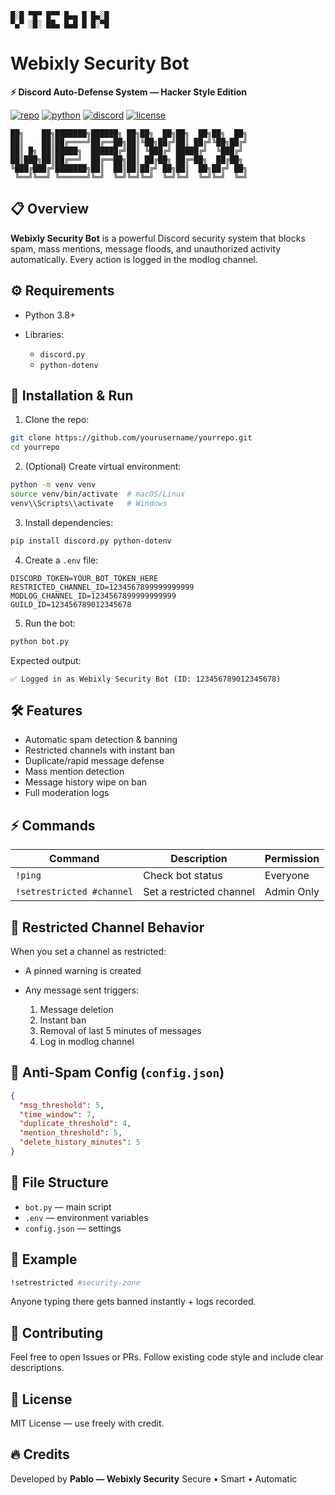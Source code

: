 ```
█░█ ▀█▀ █▀▀ █▄▄ █ █▄░█
▀▄▀ ░█░ ██▄ █▄█ █ █░▀█
```

# Webixly Security Bot

**⚡ Discord Auto-Defense System — Hacker Style Edition**

[![repo](https://img.icons8.com/ios-filled/20/FFFFFF/github.png)](https://github.com/yourusername/yourrepo) [![python](https://img.icons8.com/ios-filled/20/FFFFFF/python.png)](https://www.python.org/) [![discord](https://img.icons8.com/ios-filled/20/FFFFFF/discord-logo.png)](https://discord.com/developers) [![license](https://img.icons8.com/ios-filled/20/FFFFFF/certificate.png)](./LICENSE)

```
██╗    ██╗███████╗██████╗ ██╗██╗  ██╗██╗  ██╗██╗  ██╗
██║    ██║██╔════╝██╔══██╗██║╚██╗██╔╝██║ ██╔╝╚██╗██╔╝
██║ █╗ ██║█████╗  ██████╔╝██║ ╚███╔╝ █████╔╝  ╚███╔╝ 
██║███╗██║██╔══╝  ██╔══██╗██║ ██╔██╗ ██╔═██╗  ██╔██╗ 
╚███╔███╔╝███████╗██║  ██║██║██╔╝ ██╗██║  ██╗██╔╝ ██╗
 ╚══╝╚══╝ ╚══════╝╚═╝  ╚═╝╚═╝╚═╝  ╚═╝╚═╝  ╚═╝╚═╝  ╚═╝
```

## 📋 Overview

**Webixly Security Bot** is a powerful Discord security system that blocks spam, mass mentions, message floods, and unauthorized activity automatically. Every action is logged in the modlog channel.

## ⚙️ Requirements

* Python 3.8+
* Libraries:

  * `discord.py`
  * `python-dotenv`

## 🚀 Installation & Run

1. Clone the repo:

```bash
git clone https://github.com/yourusername/yourrepo.git
cd yourrepo
```

2. (Optional) Create virtual environment:

```bash
python -m venv venv
source venv/bin/activate  # macOS/Linux
venv\\Scripts\\activate   # Windows
```

3. Install dependencies:

```bash
pip install discord.py python-dotenv
```

4. Create a `.env` file:

```env
DISCORD_TOKEN=YOUR_BOT_TOKEN_HERE
RESTRICTED_CHANNEL_ID=1234567899999999999
MODLOG_CHANNEL_ID=1234567899999999999
GUILD_ID=123456789012345678
```

5. Run the bot:

```bash
python bot.py
```

Expected output:

```
✅ Logged in as Webixly Security Bot (ID: 123456789012345678)
```

## 🛠️ Features

* Automatic spam detection & banning
* Restricted channels with instant ban
* Duplicate/rapid message defense
* Mass mention detection
* Message history wipe on ban
* Full moderation logs

## ⚡ Commands

| Command                   | Description              | Permission |
| ------------------------- | ------------------------ | ---------- |
| `!ping`                   | Check bot status         | Everyone   |
| `!setrestricted #channel` | Set a restricted channel | Admin Only |

## 🚫 Restricted Channel Behavior

When you set a channel as restricted:

* A pinned warning is created
* Any message sent triggers:

  1. Message deletion
  2. Instant ban
  3. Removal of last 5 minutes of messages
  4. Log in modlog channel

## 🔄 Anti-Spam Config (`config.json`)

```json
{
  "msg_threshold": 5,
  "time_window": 7,
  "duplicate_threshold": 4,
  "mention_threshold": 5,
  "delete_history_minutes": 5
}
```

## 📂 File Structure

* `bot.py` — main script
* `.env` — environment variables
* `config.json` — settings

## 🧪 Example

```bash
!setrestricted #security-zone
```

Anyone typing there gets banned instantly + logs recorded.

## 🤝 Contributing

Feel free to open Issues or PRs. Follow existing code style and include clear descriptions.

## 🪪 License

MIT License — use freely with credit.

## 🔥 Credits

Developed by **Pablo — Webixly Security**
Secure • Smart • Automatic
